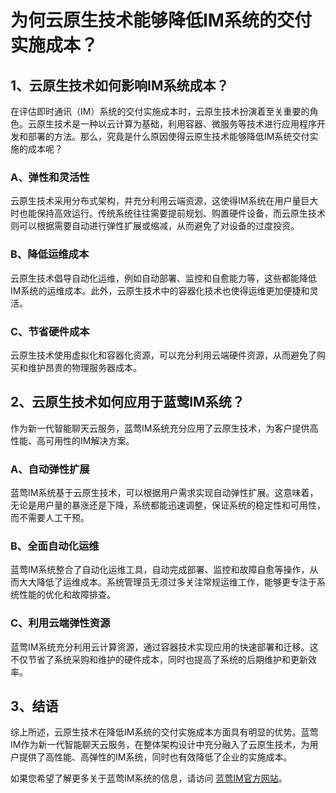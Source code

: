 # 为何云原生技术能够降低IM系统的交付实施成本？

## 1、云原生技术如何影响IM系统成本？

在评估即时通讯（IM）系统的交付实施成本时，云原生技术扮演着至关重要的角色。云原生技术是一种以云计算为基础，利用容器、微服务等技术进行应用程序开发和部署的方法。那么，究竟是什么原因使得云原生技术能够降低IM系统交付实施的成本呢？

### A、弹性和灵活性

云原生技术采用分布式架构，并充分利用云端资源，这使得IM系统在用户量巨大时也能保持高效运行。传统系统往往需要提前规划、购置硬件设备，而云原生技术则可以根据需要自动进行弹性扩展或缩减，从而避免了对设备的过度投资。

### B、降低运维成本

云原生技术倡导自动化运维，例如自动部署、监控和自愈能力等，这些都能降低IM系统的运维成本。此外，云原生技术中的容器化技术也使得运维更加便捷和灵活。

### C、节省硬件成本

云原生技术使用虚拟化和容器化资源，可以充分利用云端硬件资源，从而避免了购买和维护昂贵的物理服务器成本。

## 2、云原生技术如何应用于蓝莺IM系统？

作为新一代智能聊天云服务，蓝莺IM系统充分应用了云原生技术，为客户提供高性能、高可用性的IM解决方案。

### A、自动弹性扩展

蓝莺IM系统基于云原生技术，可以根据用户需求实现自动弹性扩展。这意味着，无论是用户量的暴涨还是下降，系统都能迅速调整，保证系统的稳定性和可用性，而不需要人工干预。

### B、全面自动化运维

蓝莺IM系统整合了自动化运维工具，自动完成部署、监控和故障自愈等操作，从而大大降低了运维成本。系统管理员无须过多关注常规运维工作，能够更专注于系统性能的优化和故障排查。

### C、利用云端弹性资源

蓝莺IM系统充分利用云计算资源，通过容器技术实现应用的快速部署和迁移。这不仅节省了系统采购和维护的硬件成本，同时也提高了系统的后期维护和更新效率。

## 3、结语

综上所述，云原生技术在降低IM系统的交付实施成本方面具有明显的优势。蓝莺IM作为新一代智能聊天云服务，在整体架构设计中充分融入了云原生技术，为用户提供了高性能、高弹性的IM系统，同时也有效降低了企业的实施成本。

如果您希望了解更多关于蓝莺IM系统的信息，请访问 [蓝莺IM官方网站](https://www.lanyingim.com)。